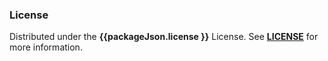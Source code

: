 ### License

Distributed under the **{{packageJson.license }}** License. See **[LICENSE](./license)** for more information.